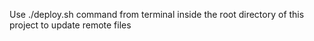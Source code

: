 Use ./deploy.sh command from terminal inside the root directory of this project to update remote files
